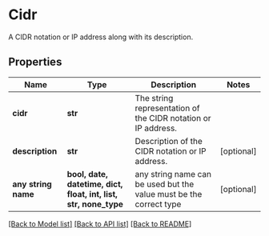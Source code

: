 # Cidr

A CIDR notation or IP address along with its description.

## Properties
Name | Type | Description | Notes
------------ | ------------- | ------------- | -------------
**cidr** | **str** | The string representation of the CIDR notation or IP address. | 
**description** | **str** | Description of the CIDR notation or IP address. | [optional] 
**any string name** | **bool, date, datetime, dict, float, int, list, str, none_type** | any string name can be used but the value must be the correct type | [optional]

[[Back to Model list]](../README.md#documentation-for-models) [[Back to API list]](../README.md#documentation-for-api-endpoints) [[Back to README]](../README.md)


